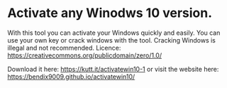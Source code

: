 # Activate any Winodws 10 version.
With this tool you can activate your Windows quickly and easily. You can use your own key or crack windows with the tool.
Cracking Windows is illegal and not recommended.
Licence: https://creativecommons.org/publicdomain/zero/1.0/

Download it here: https://kutt.it/activatewin10-1 or visit the website here: https://bendix9009.github.io/activatewin10/ 
